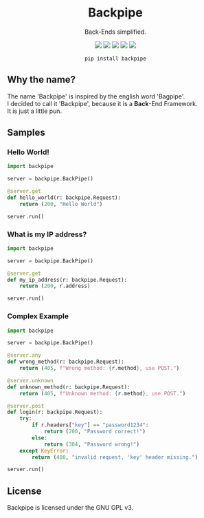 <h1 align=center>Backpipe</h1>

<p align=center>Back-Ends simplified.</p>

<div align=center>
<img src="https://img.shields.io/pypi/v/backpipe?color=blue">
<img src='https://static.pepy.tech/badge/backpipe'>
<img src="https://img.shields.io/pypi/l/backpipe?color=yellow">
<img src="https://img.shields.io/github/repo-size/Simoso68/backpipe?color=green">
<img src="https://img.shields.io/badge/dynamic/json?url=https%3A%2F%2Fapi.github.com%2Frepos%2FSimoso68%2Fbackpipe%2Flanguages&query=Python&label=characters&color=green">


<br>
</div>

<div align=center><pre><code>pip install backpipe</code></pre></div>

## Why the name?

The name 'Backpipe' is inspired by the english word 'Bagpipe'. \
I decided to call it 'Backpipe', because it is a **Back**-End Framework. \
It is just a little pun.

## Samples

### Hello World!

```python
import backpipe

server = backpipe.BackPipe()

@server.get
def hello_world(r: backpipe.Request):
    return (200, "Hello World")

server.run()
```

### What is my IP address?

```python
import backpipe

server = backpipe.BackPipe()

@server.get
def my_ip_address(r: backpipe.Request):
    return (200, r.address)

server.run()
```

### Complex Example

```python
import backpipe

server = backpipe.BackPipe()

@server.any
def wrong_method(r: backpipe.Request):
    return (405, f"Wrong method: {r.method}, use POST.")

@server.unknown
def unknown_method(r: backpipe.Request):
    return (405, f"Unknown method: {r.method}, use POST.")

@server.post
def login(r: backpipe.Request):
    try:
        if r.headers["key"] == "password1234":
            return (200, "Password correct!")
        else:
            return (304, "Password wrong!")
    except KeyError:
        return (400, "invalid request, 'key' header missing.")

server.run()
```

## License

Backpipe is licensed under the GNU GPL v3.